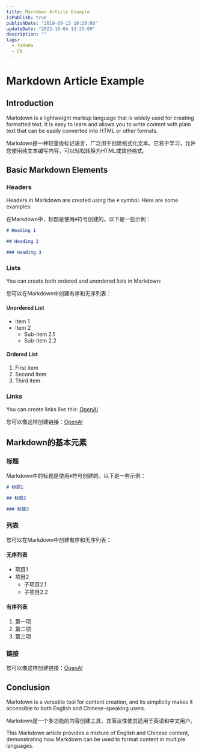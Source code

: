 ```yaml
---
title: Markdown Article Example
isPublish: true
publishDate: "2019-09-13 10:20:00"
updateDate: "2023-10-04 13:35:00"
description: ""
tags:
  - YaHaHa
  - EN
---
```


# Markdown Article Example

## Introduction

Markdown is a lightweight markup language that is widely used for creating formatted text. It is easy to learn and
allows you to write content with plain text that can be easily converted into HTML or other formats.

Markdown是一种轻量级标记语言，广泛用于创建格式化文本。它易于学习，允许您使用纯文本编写内容，可以轻松转换为HTML或其他格式。

## Basic Markdown Elements

### Headers

Headers in Markdown are created using the `#` symbol. Here are some examples:

在Markdown中，标题是使用`#`符号创建的。以下是一些示例：

```markdown
# Heading 1

## Heading 2

### Heading 3
```

### Lists

You can create both ordered and unordered lists in Markdown:

您可以在Markdown中创建有序和无序列表：

#### Unordered List

- Item 1
- Item 2
  - Sub-item 2.1
  - Sub-item 2.2

#### Ordered List

1. First item
2. Second item
3. Third item

### Links

You can create links like this: [OpenAI](https://www.openai.com/)

您可以像这样创建链接：[OpenAI](https://www.openai.com/)

## Markdown的基本元素

### 标题

Markdown中的标题是使用`#`符号创建的。以下是一些示例：

```markdown
# 标题1

## 标题2

### 标题3
```

### 列表

您可以在Markdown中创建有序和无序列表：

#### 无序列表

- 项目1
- 项目2
  - 子项目2.1
  - 子项目2.2

#### 有序列表

1. 第一项
2. 第二项
3. 第三项

### 链接

您可以像这样创建链接：[OpenAI](https://www.openai.com/)

## Conclusion

Markdown is a versatile tool for content creation, and its simplicity makes it accessible to both English and
Chinese-speaking users.

Markdown是一个多功能的内容创建工具，其简洁性使其适用于英语和中文用户。

This Markdown article provides a mixture of English and Chinese content, demonstrating how Markdown can be used to
format content in multiple languages.
